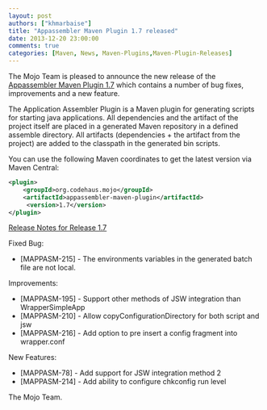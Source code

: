 ```yaml
---
layout: post
authors: ["khmarbaise"]
title: "Appassembler Maven Plugin 1.7 released"
date: 2013-12-20 23:00:00
comments: true
categories: [Maven, News, Maven-Plugins,Maven-Plugin-Releases]
---
```

The Mojo Team is pleased to announce the new release 
of the [Appassembler Maven Plugin 1.7](http://mojo.codehaus.org/appassembler/appassembler-maven-plugin/)
which contains a number of bug fixes, improvements and a new feature.

The Application Assembler Plugin is a Maven plugin for generating
scripts for starting java applications.
All dependencies and the artifact of the project itself are placed in
a generated Maven repository in a defined assemble directory.
All artifacts (dependencies + the artifact from the project) are added
to the classpath in the generated bin scripts.


You can use the following Maven coordinates to get the latest version via Maven Central:

```xml
<plugin>
    <groupId>org.codehaus.mojo</groupId>
    <artifactId>appassembler-maven-plugin</artifactId>
     <version>1.7</version>
</plugin>
```

<!-- more -->

[Release Notes for Release 1.7](http://jira.codehaus.org/secure/ReleaseNote.jspa?projectId=11780&version=19642)

Fixed Bug:

 * [MAPPASM-215] - The environments variables in the generated batch file are not local.

Improvements:

 * [MAPPASM-195] - Support other methods of JSW integration than WrapperSimpleApp
 * [MAPPASM-210] - Allow copyConfigurationDirectory for both script and jsw
 * [MAPPASM-216] - Add option to pre insert a config fragment into wrapper.conf

New Features:

 * [MAPPASM-78] - Add support for JSW integration method 2
 * [MAPPASM-214] - Add ability to configure chkconfig run level

The Mojo Team.
